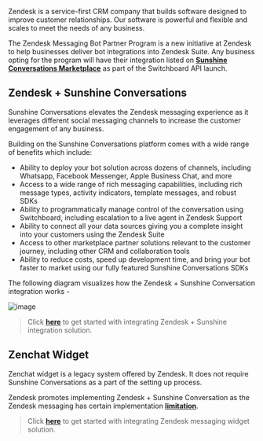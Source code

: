 Zendesk is a service-first CRM company that builds software designed to improve customer relationships. Our software is powerful and flexible and scales to meet the needs of any business.

The Zendesk Messaging Bot Partner Program is a new initiative at Zendesk to help businesses deliver bot integrations into Zendesk Suite. Any business opting for the program will have their integration listed on [**Sunshine Conversations Marketplace**](https://app.smooch.io/integrations/) as part of the Switchboard API launch.

## Zendesk + Sunshine Conversations

Sunshine Conversations elevates the Zendesk messaging experience as it leverages different social messaging channels to increase the customer engagement of any business. 

Building on the Sunshine Conversations platform comes with a wide range of benefits which include:
- Ability to deploy your bot solution across dozens of channels, including Whatsapp, Facebook Messenger, Apple Business Chat, and more
- Access to a wide range of rich messaging capabilities, including rich message types, activity indicators, template messages, and robust SDKs
- Ability to programmatically manage control of the conversation using Switchboard, including escalation to a live agent in Zendesk Support
- Ability to connect all your data sources giving you a complete insight into your customers using the Zendesk Suite
- Access to other marketplace partner solutions relevant to the customer journey, including other CRM and collaboration tools
- Ability to reduce costs, speed up development time, and bring your bot faster to market using our fully featured Sunshine Conversations SDKs

The following diagram visualizes how the Zendesk + Sunshine Conversation integration works - 

![image](https://user-images.githubusercontent.com/75118325/116482131-2abb0500-a8a2-11eb-9e44-11a057ca95ce.png)

> Click [**here**](https://docs.haptik.ai/zendesk/sunshine) to get started with integrating Zendesk + Sunshine integration solution.

## Zenchat Widget

Zenchat widget is a legacy system offered by Zendesk. It does not require Sunshine Conversations as a part of the setting up process.

Zendesk promotes implementing Zendesk + Sunshine Conversation as the Zendesk messaging has certain implementation [**limitation**](https://support.zendesk.com/hc/en-us/articles/1500000106442).

> Click [**here**](https://docs.haptik.ai/zendesk/zenchat) to get started with integrating Zendesk messaging widget solution.

